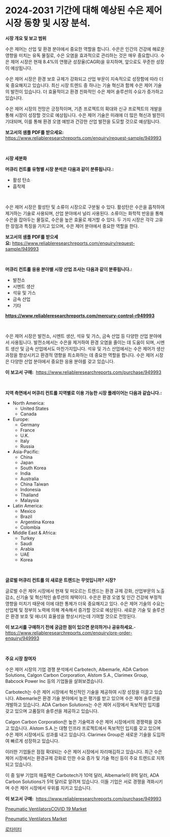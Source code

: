 <p><h1>2024-2031 기간에 대해 예상된 수은 제어 시장 동향 및 시장 분석.</h1></p><p><strong>시장 개요 및 보고 범위</strong></p>
<p><p>수은 제어는 산업 및 환경 분야에서 중요한 역할을 합니다. 수은은 인간의 건강에 해로운 영향을 미치는 유독 물질로, 수은 오염을 효과적으로 관리하는 것은 매우 중요합니다. 수은 제어 시장은 현재 8.4%의 연평균 성장율(CAGR)을 유지하며, 앞으로도 꾸준한 성장이 예상됩니다.</p><p>수은 제어 시장은 환경 보호 규제가 강화되고 산업 부문이 지속적으로 성장함에 따라 더욱 중요해지고 있습니다. 최신 시장 트렌드 중 하나는 기술 혁신과 함께 수은 제어 기술의 발전이 있습니다. 더 효율적이고 환경 친화적인 수은 제어 솔루션의 수요가 증가하고 있습니다.</p><p>수은 제어 시장의 전망은 긍정적이며, 기존 프로젝트의 확대와 신규 프로젝트의 개발을 통해 시장이 성장할 것으로 예상됩니다. 수은 제어 기술은 미래에 더 많은 혁신과 발전이 기대되며, 이를 통해 환경 오염 예방과 건강한 산업 발전을 도모할 것으로 예상됩니다.</p></p>
<p><strong>보고서의 샘플 PDF를 받으세요:</strong> <a href="https://www.reliableresearchreports.com/enquiry/request-sample/949993">https://www.reliableresearchreports.com/enquiry/request-sample/949993</a></p>
<p>&nbsp;</p>
<p><strong>시장 세분화</strong></p>
<p><strong>머큐리 컨트롤 유형별 시장 분석은 다음과 같이 분류됩니다.:</strong></p>
<p><ul><li>활성 탄소</li><li>흡착제</li></ul></p>
<p>&nbsp;</p>
<p><p>수은 제어 시장은 활성탄 및 소류이 시장으로 구분될 수 있다. 활성탄은 수은을 흡착하여 제거하는 기술로 사용되며, 산업 분야에서 널리 사용된다. 소류이는 화학적 반응을 통해 수은을 잡아두는 물질로, 수은을 높은 효율로 제거할 수 있다. 두 가지 시장은 각각 고유한 장점과 특징을 가지고 있으며, 수은 제어 분야에서 중요한 역할을 한다.</p></p>
<p><strong>보고서의 샘플 PDF를 받으세요:</strong>&nbsp;<a href="https://www.reliableresearchreports.com/enquiry/request-sample/949993">https://www.reliableresearchreports.com/enquiry/request-sample/949993</a></p>
<p>&nbsp;</p>
<p><strong> 머큐리 컨트롤 응용 분야별 시장 산업 조사는 다음과 같이 분류됩니다.:</strong></p>
<p><ul><li>발전소</li><li>시멘트 생산</li><li>석유 및 가스</li><li>금속 산업</li><li>기타</li></ul></p>
<p><strong><a href="https://www.reliableresearchreports.com/mercury-control-r949993">https://www.reliableresearchreports.com/mercury-control-r949993</a></strong></p>
<p>&nbsp;</p>
<p><p>수은 제어 시장은 발전소, 시멘트 생산, 석유 및 가스, 금속 산업 등 다양한 산업 분야에서 사용됩니다. 발전소에서는 수은을 제거하여 환경 오염을 줄이는 데 도움이 되며, 시멘트 생산 및 금속 산업에서도 마찬가지입니다. 석유 및 가스 산업에서는 수은 제어가 생산과정을 향상시키고 환경적 영향을 최소화하는 데 중요한 역할을 합니다. 수은 제어 시장은 다양한 산업 분야에서 중요한 응용 분야를 갖고 있습니다.</p></p>
<p><strong>이 보고서 구매:</strong>&nbsp; <a href="https://www.reliableresearchreports.com/purchase/949993">https://www.reliableresearchreports.com/purchase/949993</a></p>
<p>&nbsp;</p>
<p><strong>지역 측면에서 머큐리 컨트롤 지역별로 이용 가능한 시장 플레이어는 다음과 같습니다.:</strong></p>
<p><ul>
    <li>
        North America:
        <ul>
            <li>United States</li>
            <li>Canada</li>
        </ul>
    </li>
    <li>
        Europe:
        <ul>
            <li>Germany</li>
            <li>France</li>
            <li>U.K.</li>
            <li>Italy</li>
            <li>Russia</li>
        </ul>
    </li>
    <li>
        Asia-Pacific:
        <ul>
            <li>China</li>
            <li>Japan</li>
            <li>South Korea</li>
            <li>India</li>
            <li>Australia</li>
            <li>China Taiwan</li>
            <li>Indonesia</li>
            <li>Thailand</li>
            <li>Malaysia</li>
        </ul>
    </li>
    <li>
        Latin America:
        <ul>
            <li>Mexico</li>
            <li>Brazil</li>
            <li>Argentina Korea</li>
            <li>Colombia</li>
        </ul>
    </li>
    <li>
        Middle East & Africa:
        <ul>
            <li>Turkey</li>
            <li>Saudi</li>
            <li>Arabia</li>
            <li>UAE</li>
            <li>Korea</li>
        </ul>
    </li>
    </ul></p>
<p>&nbsp;</p>
<p><strong>글로벌 머큐리 컨트롤 의 새로운 트렌드는 무엇입니까? 시장?</strong></p>
<p><p>글로벌 수은 제어 시장에서 현재 및 떠오르는 트렌드는 환경 규제 강화, 산업부문의 노출 감소, 신기술 및 혁신적인 솔루션의 채택이다. 수은은 환경 오염 및 인간 건강에 부정적 영향을 미치기 때문에 이에 대한 통제가 더욱 중요해지고 있다. 수은 제어 기술의 수요는 산업체 및 정부의 노력에 의해 계속해서 증가할 것으로 예상된다. 새로운 기술 및 솔루션은 환경 보호 및 에너지 효율성을 향상시키는데 기여할 것으로 전망된다.</p></p>
<p><strong>이 보고서를 구매하기 전에 궁금한 점이 있으면 문의하거나 공유하세요.</strong>- <a href="https://www.reliableresearchreports.com/enquiry/pre-order-enquiry/949993">https://www.reliableresearchreports.com/enquiry/pre-order-enquiry/949993</a></p>
<p>&nbsp;</p>
<p><strong>주요 시장 참여자</strong></p>
<p><p>수은 제어 시장의 기업 경쟁 분석에서 Carbotech, Albemarle, ADA Carbon Solutions, Calgon Carbon Corporation, Alstom S.A., Clarimex Group, Babcock Power Inc 등의 기업들을 살펴보겠습니다. </p><p>Carbotech는 수은 제어 시장에서 혁신적인 기술을 제공하여 시장 성장을 이끌고 있습니다. Albemarle은 환경 기술 분야에서 높은 평가를 받고 있으며 수은 제어 솔루션을 개발하고 있습니다. ADA Carbon Solutions는 수은 제어 시장에서 독보적인 입지를 갖고 있으며 고품질의 솔루션을 제공하고 있습니다.</p><p>Calgon Carbon Corporation은 높은 기술력과 수은 제어 시장에서의 경쟁력을 갖추고 있습니다. Alstom S.A.는 대형 인프라 프로젝트에서 독보적인 입지를 갖고 있으며 수은 제어 시장에서도 성과를 내고 있습니다. Clarimex Group은 새로운 기술을 도입하여 빠르게 성장하고 있습니다.</p><p>이러한 기업들은 점점 확대되는 수은 제어 시장에서 자리매김하고 있습니다. 최근 수은 제어 시장에서는 환경규제 강화로 인한 수요 증가 및 기술 혁신 등이 주요 트렌드로 지목되고 있습니다. </p><p>이 중 일부 기업의 매출액은 Carbotech가 10억 달러, Albemarle이 8억 달러, ADA Carbon Solutions가 5억 달러로 알려져 있습니다. 이들 기업은 서로 경쟁을 격화시키며 수은 제어 시장에서 우위를 지키고 있습니다.</p></p>
<p><strong>이 보고서 구매:</strong>&nbsp;&nbsp;<a href="https://www.reliableresearchreports.com/purchase/949993">https://www.reliableresearchreports.com/purchase/949993</a></p>
<p><p><a href="https://github.com/nancykennedykellievqfqt2/Market-Research-Report-List-2/blob/main/pneumatic-ventilatorscovid-19-market.md">Pneumatic VentilatorsCOVID 19 Market</a></p><p><a href="https://github.com/seekum/Market-Research-Report-List-2/blob/main/pneumatic-ventilators-market.md">Pneumatic Ventilators Market</a></p><p><a href="https://github.com/JonHarrtis67676y/Market-Research-Report-List-1/blob/main/293910221793.md">로타미터</a></p></p>